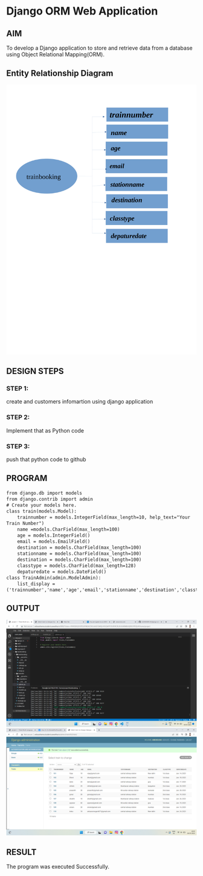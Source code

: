 # Django ORM Web Application

## AIM
To develop a Django application to store and retrieve data from a database using Object Relational Mapping(ORM).

## Entity Relationship Diagram

![output](./images/erdiagram.png)

## DESIGN STEPS

### STEP 1:
create and customers infomartion using django application


### STEP 2:
Implement that as Python code


### STEP 3:

push that python code to github


## PROGRAM
```
from django.db import models
from django.contrib import admin
# Create your models here.
class train(models.Model):
    trainnumber = models.IntegerField(max_length=10, help_text="Your Train Number")
    name =models.CharField(max_length=100)
    age = models.IntegerField()
    email = models.EmailField()
    destination = models.CharField(max_length=100)
    stationname = models.CharField(max_length=100)
    destination = models.CharField(max_length=100)
    classtype = models.CharField(max_length=128)
    depaturedate = models.DateField()
class TrainAdmin(admin.ModelAdmin):
    list_display = ('trainnumber','name','age','email','stationname','destination','classtype','depaturedate')

```


## OUTPUT

![output](./images/admin.png)
![output](./images/output.png)





## RESULT
The program was executed Successfully.